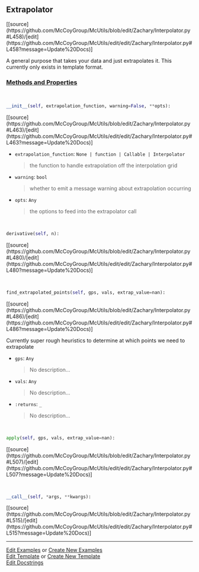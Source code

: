 ## <a id="McUtils.Zachary.Interpolator.Extrapolator">Extrapolator</a> 
<div class="docs-source-link" markdown="1">
[[source](https://github.com/McCoyGroup/McUtils/blob/edit/Zachary/Interpolator.py#L458)/[edit](https://github.com/McCoyGroup/McUtils/edit/edit/Zachary/Interpolator.py#L458?message=Update%20Docs)]
</div>

A general purpose that takes your data and just extrapolates it.
This currently only exists in template format.

<div class="collapsible-section">
 <div class="collapsible-section collapsible-section-header" markdown="1">
 
### <a class="collapse-link" data-toggle="collapse" href="#methods">Methods and Properties</a> <a class="float-right" data-toggle="collapse" href="#methods"><i class="fa fa-chevron-down"></i></a>

 </div>
 <div class="collapsible-section collapsible-section-body collapse" id="methods" markdown="1">

<a id="McUtils.Zachary.Interpolator.Extrapolator.__init__" class="docs-object-method">&nbsp;</a> 
```python
__init__(self, extrapolation_function, warning=False, **opts): 
```
<div class="docs-source-link" markdown="1">
[[source](https://github.com/McCoyGroup/McUtils/blob/edit/Zachary/Interpolator.py#L463)/[edit](https://github.com/McCoyGroup/McUtils/edit/edit/Zachary/Interpolator.py#L463?message=Update%20Docs)]
</div>


- `extrapolation_function`: `None | function | Callable | Interpolator`
    >the function to handle extrapolation off the interpolation grid
- `warning`: `bool`
    >whether to emit a message warning about extrapolation occurring
- `opts`: `Any`
    >the options to feed into the extrapolator call

<a id="McUtils.Zachary.Interpolator.Extrapolator.derivative" class="docs-object-method">&nbsp;</a> 
```python
derivative(self, n): 
```
<div class="docs-source-link" markdown="1">
[[source](https://github.com/McCoyGroup/McUtils/blob/edit/Zachary/Interpolator.py#L480)/[edit](https://github.com/McCoyGroup/McUtils/edit/edit/Zachary/Interpolator.py#L480?message=Update%20Docs)]
</div>

<a id="McUtils.Zachary.Interpolator.Extrapolator.find_extrapolated_points" class="docs-object-method">&nbsp;</a> 
```python
find_extrapolated_points(self, gps, vals, extrap_value=nan): 
```
<div class="docs-source-link" markdown="1">
[[source](https://github.com/McCoyGroup/McUtils/blob/edit/Zachary/Interpolator.py#L486)/[edit](https://github.com/McCoyGroup/McUtils/edit/edit/Zachary/Interpolator.py#L486?message=Update%20Docs)]
</div>

Currently super rough heuristics to determine at which points we need to extrapolate
- `gps`: `Any`
    >No description...
- `vals`: `Any`
    >No description...
- `:returns`: `_`
    >No description...

<a id="McUtils.Zachary.Interpolator.Extrapolator.apply" class="docs-object-method">&nbsp;</a> 
```python
apply(self, gps, vals, extrap_value=nan): 
```
<div class="docs-source-link" markdown="1">
[[source](https://github.com/McCoyGroup/McUtils/blob/edit/Zachary/Interpolator.py#L507)/[edit](https://github.com/McCoyGroup/McUtils/edit/edit/Zachary/Interpolator.py#L507?message=Update%20Docs)]
</div>

<a id="McUtils.Zachary.Interpolator.Extrapolator.__call__" class="docs-object-method">&nbsp;</a> 
```python
__call__(self, *args, **kwargs): 
```
<div class="docs-source-link" markdown="1">
[[source](https://github.com/McCoyGroup/McUtils/blob/edit/Zachary/Interpolator.py#L515)/[edit](https://github.com/McCoyGroup/McUtils/edit/edit/Zachary/Interpolator.py#L515?message=Update%20Docs)]
</div>

 </div>
</div>




___

[Edit Examples](https://github.com/McCoyGroup/McUtils/edit/gh-pages/ci/examples/McUtils/Zachary/Interpolator/Extrapolator.md) or 
[Create New Examples](https://github.com/McCoyGroup/McUtils/new/gh-pages/?filename=ci/examples/McUtils/Zachary/Interpolator/Extrapolator.md) <br/>
[Edit Template](https://github.com/McCoyGroup/McUtils/edit/gh-pages/ci/docs/McUtils/Zachary/Interpolator/Extrapolator.md) or 
[Create New Template](https://github.com/McCoyGroup/McUtils/new/gh-pages/?filename=ci/docs/templates/McUtils/Zachary/Interpolator/Extrapolator.md) <br/>
[Edit Docstrings](https://github.com/McCoyGroup/McUtils/edit/edit/Zachary/Interpolator.py#L458?message=Update%20Docs)